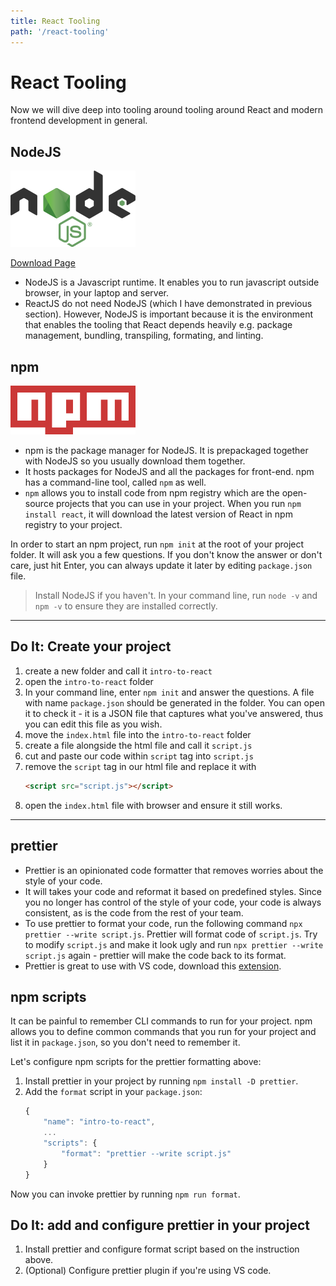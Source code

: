 ```yaml
---
title: React Tooling
path: '/react-tooling'
---
```


# React Tooling

Now we will dive deep into tooling around tooling around React and modern frontend development in general.

## NodeJS

![Node JS logo](node-js.png)

[Download Page](https://nodejs.org/en/download/)

- NodeJS is a Javascript runtime. It enables you to run javascript outside browser, in your laptop and server.
- ReactJS do not need NodeJS (which I have demonstrated in previous section). However, NodeJS is important because it is the environment that enables the tooling that React depends heavily e.g. package management, bundling, transpiling, formating, and linting.

## npm

![npm logo](npm.png)

- npm is the package manager for NodeJS. It is prepackaged together with NodeJS so you usually download them together.
- It hosts packages for NodeJS and all the packages for front-end. npm has a command-line tool, called `npm` as well.
- `npm` allows you to install code from npm registry which are the open-source projects that you can use in your project. When you run `npm install react`, it will download the latest version of React in npm registry to your project.

In order to start an npm project, run `npm init` at the root of your project folder. It will ask you a few questions. If you don't know the answer or don't care, just hit Enter, you can always update it later by editing `package.json` file.

> Install NodeJS if you haven't. In your command line, run `node -v` and `npm -v` to ensure they are installed correctly.

<hr >

## Do It: Create your project

1. create a new folder and call it `intro-to-react`
1. open the `intro-to-react` folder
1. In your command line, enter `npm init` and answer the questions. A file with name `package.json` should be generated in the folder. You can open it to check it - it is a JSON file that captures what you've answered, thus you can edit this file as you wish.
1. move the `index.html` file into the `intro-to-react` folder
1. create a file alongside the html file and call it `script.js`
1. cut and paste our code within `script` tag into `script.js`
1. remove the `script` tag in our html file and replace it with
   ```html
   <script src="script.js"></script>
   ```
1. open the `index.html` file with browser and ensure it still works.

<hr >

## prettier

- Prettier is an opinionated code formatter that removes worries about the style of your code.
- It will takes your code and reformat it based on predefined styles. Since you no longer has control of the style of your code, your code is always consistent, as is the code from the rest of your team.
- To use prettier to format your code, run the following command `npx prettier --write script.js`. Prettier will format code of `script.js`. Try to modify `script.js` and make it look ugly and run `npx prettier --write script.js` again - prettier will make the code back to its format.
- Prettier is great to use with VS code, download this [extension](https://marketplace.visualstudio.com/items?itemName=esbenp.prettier-vscode).

## npm scripts

It can be painful to remember CLI commands to run for your project. npm allows you to define common commands that you run for your project and list it in `package.json`, so you don't need to remember it.

Let's configure npm scripts for the prettier formatting above:

1. Install prettier in your project by running `npm install -D prettier`.
1. Add the `format` script in your `package.json`:
   ```js
   {
       "name": "intro-to-react",
       ...
       "scripts": {
           "format": "prettier --write script.js"
       }
   }
   ```

Now you can invoke prettier by running `npm run format`.

## Do It: add and configure prettier in your project

1. Install prettier and configure format script based on the instruction above.
1. (Optional) Configure prettier plugin if you're using VS code.
